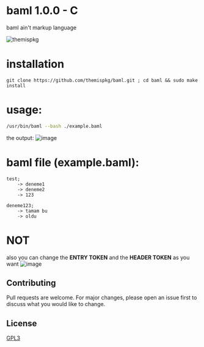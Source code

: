 # baml 1.0.0 - C
baml ain't markup language

![themispkg](https://user-images.githubusercontent.com/54551308/152642654-7400989a-de20-4c06-8030-96db6cd4a4cd.png)

# installation
```
git clone https://github.com/themispkg/baml.git ; cd baml && sudo make install
```

# usage:
```bash
/usr/bin/baml --bash ./example.baml
```
the output:
![image](https://user-images.githubusercontent.com/54551308/150812190-c880c5fa-9ba9-4b95-84d4-b7b19466d59a.png)

# baml file (example.baml):
```
test;
    -> deneme1
    -> deneme2
    -> 123

deneme123;
    -> tamam bu
    -> oldu
```

# NOT
also you can change the **ENTRY TOKEN** and the **HEADER TOKEN** as you want
![image](https://user-images.githubusercontent.com/54551308/150812543-44142918-a950-438c-b258-ff5458fdde6f.png)

## Contributing
Pull requests are welcome. For major changes, please open an issue first to discuss what you would like to change.

## License
[GPL3](https://choosealicense.com/licenses/gpl-3.0/)
